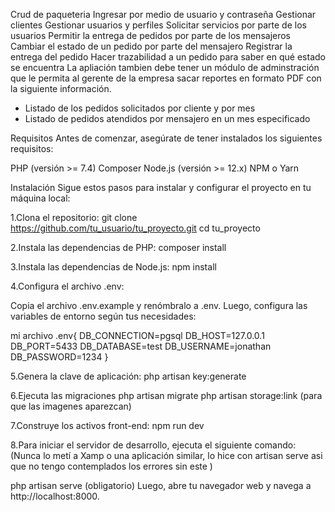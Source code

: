 Crud de paqueteria
Ingresar por medio de usuario y contraseña
Gestionar clientes
Gestionar usuarios y perfiles
Solicitar servicios por parte de los usuarios
Permitir la entrega de pedidos por parte de los mensajeros
Cambiar el estado de un pedido por parte del mensajero
Registrar la entrega del pedido 
Hacer trazabilidad a un pedido para saber en qué estado se encuentra
La apliación tambien debe tener un módulo de adminstración que le permita al gerente
de la empresa sacar reportes en formato PDF con la siguiente información.

- Listado de los pedidos solicitados por cliente y por mes
- Listado de pedidos atendidos por mensajero en un mes especificado

Requisitos
Antes de comenzar, asegúrate de tener instalados los siguientes requisitos:

PHP (versión >= 7.4)
Composer
Node.js (versión >= 12.x)
NPM o Yarn


Instalación
Sigue estos pasos para instalar y configurar el proyecto en tu máquina local:

1.Clona el repositorio:
git clone https://github.com/tu_usuario/tu_proyecto.git
cd tu_proyecto

2.Instala las dependencias de PHP:
composer install

3.Instala las dependencias de Node.js:
npm install

4.Configura el archivo .env:

Copia el archivo .env.example y renómbralo a .env. Luego, configura las variables de entorno según tus necesidades:

mi archivo .env{
DB_CONNECTION=pgsql
DB_HOST=127.0.0.1
DB_PORT=5433
DB_DATABASE=test
DB_USERNAME=jonathan
DB_PASSWORD=1234
}

5.Genera la clave de aplicación:
php artisan key:generate

6.Ejecuta las migraciones
php artisan migrate
php artisan storage:link (para que las imagenes aparezcan)

7.Construye los activos front-end:
npm run dev

8.Para iniciar el servidor de desarrollo, ejecuta el siguiente comando:
(Nunca lo metí a Xamp o una aplicación similar, lo hice con artisan serve asi que no tengo contemplados los errores sin este )

php artisan serve (obligatorio)
Luego, abre tu navegador web y navega a http://localhost:8000.


